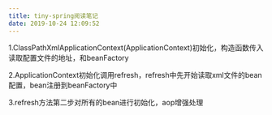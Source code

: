 ```yaml
---
title: tiny-spring阅读笔记
date: 2019-10-24 12:09:52
---
```


1.ClassPathXmlApplicationContext(ApplicationContext)初始化，构造函数传入读取配置文件的地址，和beanFactory

2.ApplicationContext初始化调用refresh，refresh中先开始读取xml文件的bean配置，bean注册到beanFactory中

3.refresh方法第二步对所有的bean进行初始化，aop增强处理

